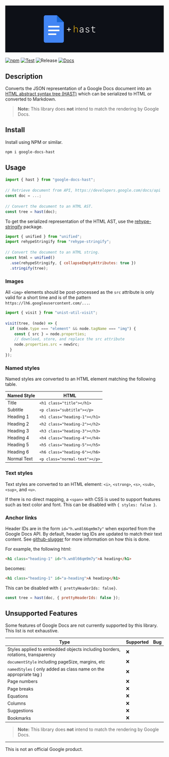 ![](./assets/logo.jpg)

[![npm](https://img.shields.io/npm/v/google-docs-hast)](https://www.npmjs.com/package/google-docs-hast)
[![Test](https://github.com/googleworkspace/google-docs-hast/actions/workflows/test.yml/badge.svg)](https://github.com/googleworkspace/google-docs-hast/actions/workflows/test.yml)
![Release](https://github.com/googleworkspace/google-docs-hast/workflows/Release/badge.svg)
[![Docs](https://img.shields.io/badge/documentation-api-brightgreen)](https://googleworkspace.github.io/google-docs-hast/)

## Description

Converts the JSON representation of a Google Docs document into an [HTML abstract syntax tree (HAST)](https://github.com/syntax-tree/hast) which can be serialized to HTML or converted to Markdown.

> **Note:** This library does **not** intend to match the rendering by Google Docs.

## Install

Install using NPM or similar.

```sh
npm i google-docs-hast
```

## Usage

```js
import { hast } from "google-docs-hast";

// Retrieve document from API, https://developers.google.com/docs/api
const doc = ...;

// Convert the document to an HTML AST.
const tree = hast(doc);
```

To get the serialized representation of the HTML AST, use the [rehype-stringify](https://www.npmjs.com/package/rehype-stringify) package.

```js
import { unified } from "unified";
import rehypeStringify from "rehype-stringify";

// Convert the document to an HTML string.
const html = unified()
  .use(rehypeStringify, { collapseEmptyAttributes: true })
  .stringify(tree);
```

### Images

All `<img>` elements should be post-processed as the `src` attribute is only valid for a short time and is of the pattern `https://lh6.googleusercontent.com/...`.

```js
import { visit } from "unist-util-visit";

visit(tree, (node) => {
  if (node.type === "element" && node.tagName === "img") {
    const { src } = node.properties;
    // download, store, and replace the src attribute
    node.properties.src = newSrc;
  }
});
```

### Named styles

Named styles are converted to an HTML element matching the following table.

| Named Style | HTML                          |
| ----------- | ----------------------------- |
| Title       | `<h1 class="title"></h1>`     |
| Subtitle    | `<p class="subtitle"></p>`    |
| Heading 1   | `<h1 class="heading-1"></h1>` |
| Heading 2   | `<h2 class="heading-2"></h2>` |
| Heading 3   | `<h3 class="heading-3"></h3>` |
| Heading 4   | `<h4 class="heading-4"></h4>` |
| Heading 5   | `<h5 class="heading-5"></h5>` |
| Heading 6   | `<h6 class="heading-6"></h6>` |
| Normal Text | `<p class="normal-text"></p>` |

### Text styles

Text styles are converted to an HTML element: `<i>`, `<strong>`, `<s>`, `<sub>`, `<sup>`, and `<u>`.

If there is no direct mapping, a `<span>` with CSS is used to support features such as text color and font. This can be disabled with `{ styles: false }`.

### Anchor links

Header IDs are in the form `id="h.wn8l66qm9m7y"` when exported from the Google Docs API. By default, header tag IDs are updated to match their text content. See [github-slugger](https://www.npmjs.com/package/github-slugger) for more information on how this is done.

For example, the following html:

```html
<h1 class="heading-1" id="h.wn8l66qm9m7y">A heading</h1>
```

becomes:

```html
<h1 class="heading-1" id="a-heading">A heading</h1>
```

This can be disabled with `{ prettyHeaderIds: false}`.

```js
const tree = hast(doc, { prettyHeaderIds: false });
```

## Unsupported Features

Some features of Google Docs are not currently supported by this library. This list is not exhaustive.

| Type                                                                          | Supported | Bug |
| ----------------------------------------------------------------------------- | --------- | --- |
| Styles applied to embedded objects including borders, rotations, transparency | ❌        |     |
| `documentStyle` including pageSize, margins, etc                              | ❌        |     |
| `namedStyles` ( only added as class name on the appropriate tag )             | ❌        |     |
| Page numbers                                                                  | ❌        |     |
| Page breaks                                                                   | ❌        |     |
| Equations                                                                     | ❌        |     |
| Columns                                                                       | ❌        |     |
| Suggestions                                                                   | ❌        |     |
| Bookmarks                                                                     | ❌        |     |

> **Note:** This library does **not** intend to match the rendering by Google Docs.

---

This is not an official Google product.
